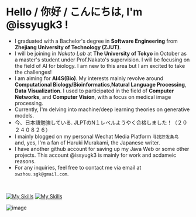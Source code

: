 # Hello / 你好 / こんにちは, I'm @issyugk3 !
- I graduated with a Bachelor's degree in **Software Engineering** from **Zhejiang University of Technology (ZJUT)**.
- I will be joining in  *Nakato Lab* at **The University of Tokyo** in October as a master's student under Prof.Nakato's supervision. I will be focusing on the field of AI for biology. I am new to this area but I am excited to take the challenges! 
- I am aiming for **AI4S(Bio)**. My interests mainly revolve around  **Computational Biology/Bioinformatics**,**Natural Language Processing**, **Data Visualization**. I used to participated in the field of **Computer Networks**, and **Computer Vision**, with a focus on medical image processing.
- Currently, I'm delving into machine/deep learning theories on generative models.
- 今、日本語勉強している. JLPTのN１レベルようやく合格しました！（２０２４０８２６）
- I mainly blogged on my personal Wechat Media Platform `寻找拧发条鸟` and, yes, I'm a fan of Haruki Murakami, the Japanese writer.
- I have another github account for saving up my Java Web or some other projects. This account @issyugk3 is mainly for work and acdameic reasons. 
- For any inquiries, feel free to contact me via email at `xwzhou.sgk@gmail.com`.
<br>

[![My Skills](https://skillicons.dev/icons?i=python,java,pytorch,vue,docker,mysql,js,html,css)](https://skillicons.dev)
[![My Skills](https://skillicons.dev/icons?i=linux,latex,md)](https://skillicons.dev)

![image](https://github.com/issyugk3/issyugk3/blob/main/hacker_a.gif)

